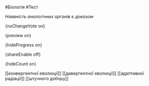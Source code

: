 #Біологія #Тест

*Наявність аналогічних органів є доказом*

{noChangeVote on}

{preview on}

{hideProgress on}

{shareEnable off}

{hideCount on}

[[конвергентної еволюції]]
[[дивергентної еволюції]]
[[адаптивної радіації]]
[[штучного добору]]
